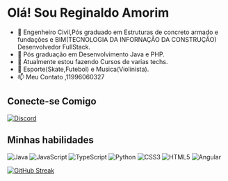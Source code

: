 # Olá! Sou Reginaldo Amorim
                     
- 👋  Engenheiro Civil,Pós graduado em Estruturas de concreto armado e fundações e BIM(TECNOLOGIA DA INFORNAÇÃO DA CONSTRUÇÃO) Desenvolvedor FullStack.
- 👀  Pós graduação em Desenvolvimento Java e PHP.
- 🌱 Atualmente estou fazendo Cursos de varias techs.
- 💞️ Esporte(Skate,Futebol) e Musica(Violinista).
- 📫 Meu Contato ,11996060327

## Conecte-se Comigo
[![Discord](https://img.shields.io/badge/Discord-000?style=for-the-badge&logo=discord)](https://www.discord.com/in/Reginaldo#3514/)

## Minhas habilidades

<link rel="stylesheet" href="https://cdn.jsdelivr.net/gh/devicons/devicon@v2.15.1/devicon.min.css">
 
![Java](https://img.shields.io/badge/Java-000?style=for-the-badge&logo=java)
![JavaScript](https://img.shields.io/badge/JavaScript-000?style=for-the-badge&logo=javascript)
![TypeScript](https://img.shields.io/badge/TypeScript-000?style=for-the-badge&logo=typescript)
![Python](https://img.shields.io/badge/Python-000?style=for-the-badge&logo=python)
![CSS3](https://img.shields.io/badge/CSS3-000?style=for-the-badge&logo=css3&logoColor=264CE4)
![HTML5](https://img.shields.io/badge/HTML5-000?style=for-the-badge&logo=html5)
![Angular](https://img.shields.io/badge/Angular-000?style=for-the-badge&logo=angular&logoColor=C3002F)

[![GitHub Streak](https://streak-stats.demolab.com/?user=SEUUSERNAME&theme=bear&background=000&border=30A3DC&dates=FFF)](https://git.io/streak-stats)









          
          
